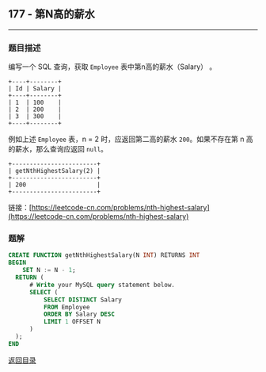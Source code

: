 ## **177 - 第N高的薪水**
---------------------------

### **题目描述**

编写一个 SQL 查询，获取 `Employee` 表中第n高的薪水（Salary） 。
```
+----+--------+
| Id | Salary |
+----+--------+
| 1  | 100    |
| 2  | 200    |
| 3  | 300    |
+----+--------+
```

例如上述 `Employee` 表，n = 2 时，应返回第二高的薪水 `200`。如果不存在第 n 高的薪水，那么查询应返回 `null`。

```
+------------------------+
| getNthHighestSalary(2) |
+------------------------+
| 200                    |
+------------------------+
```


链接：[https://leetcode-cn.com/problems/nth-highest-salary](https://leetcode-cn.com/problems/nth-highest-salary)


### **题解**
``` sql
CREATE FUNCTION getNthHighestSalary(N INT) RETURNS INT
BEGIN
    SET N := N - 1;
  RETURN (
      # Write your MySQL query statement below.
      SELECT (
          SELECT DISTINCT Salary
          FROM Employee
          ORDER BY Salary DESC
          LIMIT 1 OFFSET N
      )
  );
END
```


[返回目录](https://maxwell-l.github.io/WriteSomething/something/leetcode)